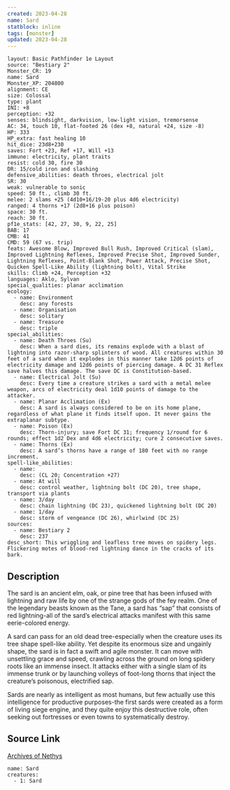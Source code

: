 ```yaml
---
created: 2023-04-28
name: Sard
statblock: inline
tags: [monster]
updated: 2023-04-28
---
```

```statblock
layout: Basic Pathfinder 1e Layout
source: "Bestiary 2"
Monster_CR: 19
name: Sard
Monster_XP: 204800
alignment: CE
size: Colossal
type: plant
INI: +8
perception: +32
senses: blindsight, darkvision, low-light vision, tremorsense
AC: 34, touch 10, flat-footed 26 (dex +8, natural +24, size -8)
HP: 333
HP_extra: fast healing 10
hit_dice: 23d8+230
saves: Fort +23, Ref +17, Will +13
immune: electricity, plant traits
resist: cold 30, fire 30
DR: 15/cold iron and slashing
defensive_abilities: death throes, electrical jolt
SR: 30
weak: vulnerable to sonic
speed: 50 ft., climb 30 ft.
melee: 2 slams +25 (4d10+16/19-20 plus 4d6 electricity)
ranged: 4 thorns +17 (2d8+16 plus poison)
space: 30 ft.
reach: 30 ft.
pf1e_stats: [42, 27, 30, 9, 22, 25]
BAB: 17
CMB: 41
CMD: 59 (67 vs. trip)
feats: Awesome Blow, Improved Bull Rush, Improved Critical (slam), Improved Lightning Reflexes, Improved Precise Shot, Improved Sunder, Lightning Reflexes, Point-Blank Shot, Power Attack, Precise Shot, Quicken Spell-Like Ability (lightning bolt), Vital Strike
skills: Climb +24, Perception +32
languages: Aklo, Sylvan
special_qualities: planar acclimation
ecology:
  - name: Environment
    desc: any forests
  - name: Organisation
    desc: solitary
  - name: Treasure
    desc: triple
special_abilities:
  - name: Death Throes (Su)
    desc: When a sard dies, its remains explode with a blast of lightning into razor-sharp splinters of wood. All creatures within 30 feet of a sard when it explodes in this manner take 12d6 points of electricity damage and 12d6 points of piercing damage. A DC 31 Reflex save halves this damage. The save DC is Constitution-based.
  - name: Electrical Jolt (Su)
    desc: Every time a creature strikes a sard with a metal melee weapon, arcs of electricity deal 1d10 points of damage to the attacker.
  - name: Planar Acclimation (Ex)
    desc: A sard is always considered to be on its home plane, regardless of what plane it finds itself upon. It never gains the extraplanar subtype.
  - name: Poison (Ex)
    desc: Thorn-injury; save Fort DC 31; frequency 1/round for 6 rounds; effect 1d2 Dex and 4d6 electricity; cure 2 consecutive saves.
  - name: Thorns (Ex)
    desc: A sard’s thorns have a range of 180 feet with no range increment.
spell-like_abilities:
  - name:
    desc: (CL 20; Concentration +27)
  - name: At will
    desc: control weather, lightning bolt (DC 20), tree shape, transport via plants
  - name: 3/day
    desc: chain lightning (DC 23), quickened lightning bolt (DC 20)
  - name: 1/day
    desc: storm of vengeance (DC 26), whirlwind (DC 25)
sources:
  - name: Bestiary 2
    desc: 237
desc_short: This wriggling and leafless tree moves on spidery legs. Flickering motes of blood-red lightning dance in the cracks of its bark.
```
## Description
The sard is an ancient elm, oak, or pine tree that has been infused with lightning and raw life by one of the strange gods of the fey realm. One of the legendary beasts known as the Tane, a sard has “sap” that consists of red lightning-all of the sard’s electrical attacks manifest with this same eerie-colored energy.

A sard can pass for an old dead tree-especially when the creature uses its tree shape spell-like ability. Yet despite its enormous size and ungainly shape, the sard is in fact a swift and agile monster. It can move with unsettling grace and speed, crawling across the ground on long spidery roots like an immense insect. It attacks either with a single slam of its immense trunk or by launching volleys of foot-long thorns that inject the creature’s poisonous, electrified sap.

Sards are nearly as intelligent as most humans, but few actually use this intelligence for productive purposes-the first sards were created as a form of living siege engine, and they quite enjoy this destructive role, often seeking out fortresses or even towns to systematically destroy.
## Source Link
[Archives of Nethys](https://aonprd.com/MonsterDisplay.aspx?ItemName=Sard)
```encounter-table
name: Sard
creatures:
  - 1: Sard
```

